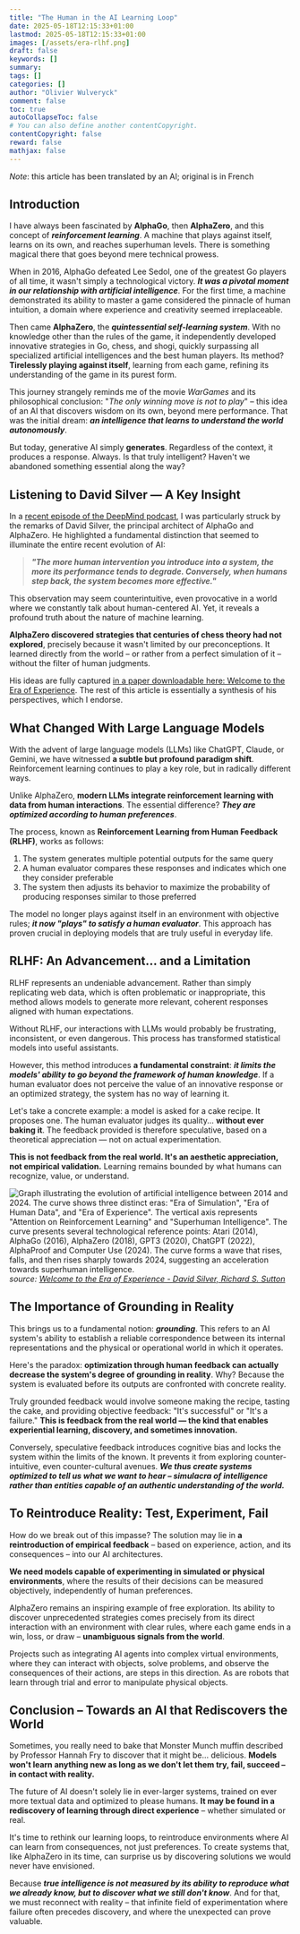 ```yaml
---
title: "The Human in the AI Learning Loop"
date: 2025-05-18T12:15:33+01:00
lastmod: 2025-05-18T12:15:33+01:00
images: [/assets/era-rlhf.png]
draft: false
keywords: []
summary: 
tags: []
categories: []
author: "Olivier Wulveryck"
comment: false
toc: true
autoCollapseToc: false
# You can also define another contentCopyright.
contentCopyright: false
reward: false
mathjax: false
---
```


_Note_: this article has been translated by an AI; original is in French

## Introduction

I have always been fascinated by **AlphaGo**, then **AlphaZero**, and this concept of ***reinforcement learning***. A machine that plays against itself, learns on its own, and reaches superhuman levels. There is something magical there that goes beyond mere technical prowess.

When in 2016, AlphaGo defeated Lee Sedol, one of the greatest Go players of all time, it wasn't simply a technological victory. ***It was a pivotal moment in our relationship with artificial intelligence***. For the first time, a machine demonstrated its ability to master a game considered the pinnacle of human intuition, a domain where experience and creativity seemed irreplaceable.

Then came **AlphaZero**, the ***quintessential self-learning system***. With no knowledge other than the rules of the game, it independently developed innovative strategies in Go, chess, and shogi, quickly surpassing all specialized artificial intelligences and the best human players. Its method? **Tirelessly playing against itself**, learning from each game, refining its understanding of the game in its purest form.

This journey strangely reminds me of the movie *WarGames* and its philosophical conclusion: "*The only winning move is not to play*" – this idea of an AI that discovers wisdom on its own, beyond mere performance. That was the initial dream: ***an intelligence that learns to understand the world autonomously***.

But today, generative AI simply **generates**. Regardless of the context, it produces a response. Always. Is that truly intelligent? Haven't we abandoned something essential along the way?

## Listening to David Silver — A Key Insight

In a [recent episode of the DeepMind podcast](https://youtu.be/zzXyPGEtseI?si=fWYAUtpZwx3mL5sE&t=958), I was particularly struck by the remarks of David Silver, the principal architect of AlphaGo and AlphaZero. He highlighted a fundamental distinction that seemed to illuminate the entire recent evolution of AI:

> ***"The more human intervention you introduce into a system, the more its performance tends to degrade. Conversely, when humans step back, the system becomes more effective."***

This observation may seem counterintuitive, even provocative in a world where we constantly talk about human-centered AI. Yet, it reveals a profound truth about the nature of machine learning.

**AlphaZero discovered strategies that centuries of chess theory had not explored**, precisely because it wasn't limited by our preconceptions. It learned directly from the world – or rather from a perfect simulation of it – without the filter of human judgments.

His ideas are fully captured [in a paper downloadable here: Welcome to the Era of Experience](https://storage.googleapis.com/deepmind-media/Era-of-Experience%20/The%20Era%20of%20Experience%20Paper.pdf). The rest of this article is essentially a synthesis of his perspectives, which I endorse.

## What Changed With Large Language Models

With the advent of large language models (LLMs) like ChatGPT, Claude, or Gemini, we have witnessed **a subtle but profound paradigm shift**. Reinforcement learning continues to play a key role, but in radically different ways.

Unlike AlphaZero, **modern LLMs integrate reinforcement learning with data from human interactions**. The essential difference? ***They are optimized according to human preferences***.

The process, known as **Reinforcement Learning from Human Feedback (RLHF)**, works as follows:
1. The system generates multiple potential outputs for the same query
2. A human evaluator compares these responses and indicates which one they consider preferable
3. The system then adjusts its behavior to maximize the probability of producing responses similar to those preferred

The model no longer plays against itself in an environment with objective rules; ***it now "plays" to satisfy a human evaluator***. This approach has proven crucial in deploying models that are truly useful in everyday life.

## RLHF: An Advancement... and a Limitation

RLHF represents an undeniable advancement. Rather than simply replicating web data, which is often problematic or inappropriate, this method allows models to generate more relevant, coherent responses aligned with human expectations.

Without RLHF, our interactions with LLMs would probably be frustrating, inconsistent, or even dangerous. This process has transformed statistical models into useful assistants.

However, this method introduces **a fundamental constraint**: ***it limits the models' ability to go beyond the framework of human knowledge***. If a human evaluator does not perceive the value of an innovative response or an optimized strategy, the system has no way of learning it.

Let's take a concrete example: a model is asked for a cake recipe. It proposes one. The human evaluator judges its quality... **without ever baking it**. The feedback provided is therefore speculative, based on a theoretical appreciation — not on actual experimentation.

**This is not feedback from the real world. It's an aesthetic appreciation, not empirical validation.** Learning remains bounded by what humans can recognize, value, or understand.


![Graph illustrating the evolution of artificial intelligence between 2014 and 2024. The curve shows three distinct eras: "Era of Simulation", "Era of Human Data", and "Era of Experience". The vertical axis represents "Attention on Reinforcement Learning" and "Superhuman Intelligence". The curve presents several technological reference points: Atari (2014), AlphaGo (2016), AlphaZero (2018), GPT3 (2020), ChatGPT (2022), AlphaProof and Computer Use (2024). The curve forms a wave that rises, falls, and then rises sharply towards 2024, suggesting an acceleration towards superhuman intelligence.](/assets/era-rlhf.png)
_source: [Welcome to the Era of Experience - David Silver, Richard S. Sutton](https://storage.googleapis.com/deepmind-media/Era-of-Experience%20/The%20Era%20of%20Experience%20Paper.pdf)_

## The Importance of Grounding in Reality

This brings us to a fundamental notion: ***grounding***. This refers to an AI system's ability to establish a reliable correspondence between its internal representations and the physical or operational world in which it operates.

Here's the paradox: **optimization through human feedback can actually decrease the system's degree of grounding in reality**. Why? Because the system is evaluated before its outputs are confronted with concrete reality.

Truly grounded feedback would involve someone making the recipe, tasting the cake, and providing objective feedback: "It's successful" or "It's a failure." **This is feedback from the real world — the kind that enables experiential learning, discovery, and sometimes innovation.**

Conversely, speculative feedback introduces cognitive bias and locks the system within the limits of the known. It prevents it from exploring counter-intuitive, even counter-cultural avenues. ***We thus create systems optimized to tell us what we want to hear – simulacra of intelligence rather than entities capable of an authentic understanding of the world.***

## To Reintroduce Reality: Test, Experiment, Fail

How do we break out of this impasse? The solution may lie in **a reintroduction of empirical feedback** – based on experience, action, and its consequences – into our AI architectures.

**We need models capable of experimenting in simulated or physical environments**, where the results of their decisions can be measured objectively, independently of human preferences.

AlphaZero remains an inspiring example of free exploration. Its ability to discover unprecedented strategies comes precisely from its direct interaction with an environment with clear rules, where each game ends in a win, loss, or draw – **unambiguous signals from the world**.

Projects such as integrating AI agents into complex virtual environments, where they can interact with objects, solve problems, and observe the consequences of their actions, are steps in this direction. As are robots that learn through trial and error to manipulate physical objects.

## Conclusion – Towards an AI that Rediscovers the World

Sometimes, you really need to bake that Monster Munch muffin described by Professor Hannah Fry to discover that it might be... delicious. **Models won't learn anything new as long as we don't let them try, fail, succeed – in contact with reality.**

The future of AI doesn't solely lie in ever-larger systems, trained on ever more textual data and optimized to please humans. **It may be found in a rediscovery of learning through direct experience** – whether simulated or real.

It's time to rethink our learning loops, to reintroduce environments where AI can learn from consequences, not just preferences. To create systems that, like AlphaZero in its time, can surprise us by discovering solutions we would never have envisioned.

Because ***true intelligence is not measured by its ability to reproduce what we already know, but to discover what we still don't know***. And for that, we must reconnect with reality – that infinite field of experimentation where failure often precedes discovery, and where the unexpected can prove valuable.
